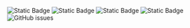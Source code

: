 ![Static Badge](https://img.shields.io/badge/blacklists-60-000000) ![Static Badge](https://img.shields.io/badge/blacklisted-2699350-cc0000) ![Static Badge](https://img.shields.io/badge/whitelisted-2242-00CC00) ![Static Badge](https://img.shields.io/badge/streaming_blacklist-28106-000000) ![GitHub issues](https://img.shields.io/github/issues/fabriziosalmi/blacklists)
